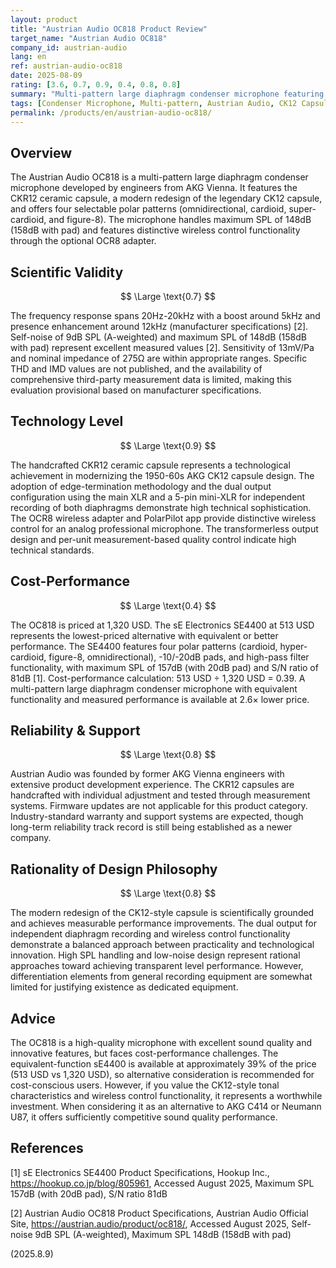```yaml
---
layout: product
title: "Austrian Audio OC818 Product Review"
target_name: "Austrian Audio OC818"
company_id: austrian-audio
lang: en
ref: austrian-audio-oc818
date: 2025-08-09
rating: [3.6, 0.7, 0.9, 0.4, 0.8, 0.8]
summary: "Multi-pattern large diaphragm condenser microphone featuring CK12-style capsule. Offers excellent sound quality and innovative wireless control functionality, but faces cost-performance challenges."
tags: [Condenser Microphone, Multi-pattern, Austrian Audio, CK12 Capsule, Professional Equipment]
permalink: /products/en/austrian-audio-oc818/
---
```


## Overview

The Austrian Audio OC818 is a multi-pattern large diaphragm condenser microphone developed by engineers from AKG Vienna. It features the CKR12 ceramic capsule, a modern redesign of the legendary CK12 capsule, and offers four selectable polar patterns (omnidirectional, cardioid, super-cardioid, and figure-8). The microphone handles maximum SPL of 148dB (158dB with pad) and features distinctive wireless control functionality through the optional OCR8 adapter.

## Scientific Validity

$$ \Large \text{0.7} $$

The frequency response spans 20Hz-20kHz with a boost around 5kHz and presence enhancement around 12kHz (manufacturer specifications) [2]. Self-noise of 9dB SPL (A-weighted) and maximum SPL of 148dB (158dB with pad) represent excellent measured values [2]. Sensitivity of 13mV/Pa and nominal impedance of 275Ω are within appropriate ranges. Specific THD and IMD values are not published, and the availability of comprehensive third-party measurement data is limited, making this evaluation provisional based on manufacturer specifications.

## Technology Level

$$ \Large \text{0.9} $$

The handcrafted CKR12 ceramic capsule represents a technological achievement in modernizing the 1950-60s AKG CK12 capsule design. The adoption of edge-termination methodology and the dual output configuration using the main XLR and a 5-pin mini-XLR for independent recording of both diaphragms demonstrate high technical sophistication. The OCR8 wireless adapter and PolarPilot app provide distinctive wireless control for an analog professional microphone. The transformerless output design and per-unit measurement-based quality control indicate high technical standards.

## Cost-Performance

$$ \Large \text{0.4} $$

The OC818 is priced at 1,320 USD. The sE Electronics SE4400 at 513 USD represents the lowest-priced alternative with equivalent or better performance. The SE4400 features four polar patterns (cardioid, hyper-cardioid, figure-8, omnidirectional), -10/-20dB pads, and high-pass filter functionality, with maximum SPL of 157dB (with 20dB pad) and S/N ratio of 81dB [1]. Cost-performance calculation: 513 USD ÷ 1,320 USD = 0.39. A multi-pattern large diaphragm condenser microphone with equivalent functionality and measured performance is available at 2.6× lower price.

## Reliability & Support

$$ \Large \text{0.8} $$

Austrian Audio was founded by former AKG Vienna engineers with extensive product development experience. The CKR12 capsules are handcrafted with individual adjustment and tested through measurement systems. Firmware updates are not applicable for this product category. Industry-standard warranty and support systems are expected, though long-term reliability track record is still being established as a newer company.

## Rationality of Design Philosophy

$$ \Large \text{0.8} $$

The modern redesign of the CK12-style capsule is scientifically grounded and achieves measurable performance improvements. The dual output for independent diaphragm recording and wireless control functionality demonstrate a balanced approach between practicality and technological innovation. High SPL handling and low-noise design represent rational approaches toward achieving transparent level performance. However, differentiation elements from general recording equipment are somewhat limited for justifying existence as dedicated equipment.

## Advice

The OC818 is a high-quality microphone with excellent sound quality and innovative features, but faces cost-performance challenges. The equivalent-function sE4400 is available at approximately 39% of the price (513 USD vs 1,320 USD), so alternative consideration is recommended for cost-conscious users. However, if you value the CK12-style tonal characteristics and wireless control functionality, it represents a worthwhile investment. When considering it as an alternative to AKG C414 or Neumann U87, it offers sufficiently competitive sound quality performance.

## References

[1] sE Electronics SE4400 Product Specifications, Hookup Inc., https://hookup.co.jp/blog/805961, Accessed August 2025, Maximum SPL 157dB (with 20dB pad), S/N ratio 81dB

[2] Austrian Audio OC818 Product Specifications, Austrian Audio Official Site, https://austrian.audio/product/oc818/, Accessed August 2025, Self-noise 9dB SPL (A-weighted), Maximum SPL 148dB (158dB with pad)

(2025.8.9)